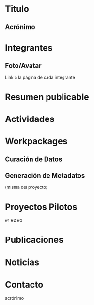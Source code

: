 # Titulo 


## Acrónimo 


# Integrantes
  ## Foto/Avatar 
  Link a la página de cada integrante
  
# Resumen publicable

# Actividades 

# Workpackages
 ## Curación de Datos
 ## Generación de Metadatos
 (misma del proyecto)
 
# Proyectos Pilotos
  #1
  #2
  #3

# Publicaciones 

# Noticias

# Contacto
acrónimo 

